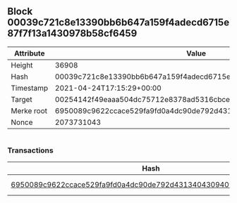 ## Block 00039c721c8e13390bb6b647a159f4adecd6715e87f7f13a1430978b58cf6459

Attribute | Value
--- | ---
Height | 36908
Hash | 00039c721c8e13390bb6b647a159f4adecd6715e87f7f13a1430978b58cf6459
Timestamp | 2021-04-24T17:15:29+00:00
Target | 00254142f49eaaa504dc75712e8378ad5316cbcead634704b3734b6271167cc4
Merke root | 6950089c9622ccace529fa9fd0a4dc90de792d4313404309409c3d0eb33c6330
Nonce | 2073731043

```

```

### Transactions

Hash | Amount
--- | ---
[6950089c9622ccace529fa9fd0a4dc90de792d4313404309409c3d0eb33c6330](6950089c9622ccace529fa9fd0a4dc90de792d4313404309409c3d0eb33c6330.md) | 10.00000000 SKEPTI 
